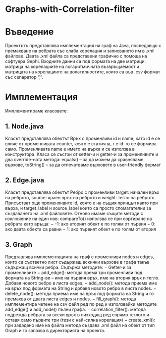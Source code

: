# Graphs-with-Correlation-filter

# Въведение
Проектътъ представлява имплементация на граф на Java, последавщо с премахване на ребрата със слаба корелация и записването им в .xml файлове. Двата .xml файла са представени графично с помоща на софтуера Gephi.
Входните данни са под формата на две матрици: матрица на корелациите на логаритмичната възвръщаемост и матрицата на корелациите на волатилностите, които са във .csv формат със сепаратор “,”.
# Имплементация
Имплементираме класовете:
## 1. Node.java
Класът представлява обектът Връх с променливи id и name, като id е се влияе от променливата counter, която е статична, т.е id-то се формира само. Променливата name e името на върха и се използва в конструктора. Класа се състои от setter-и и getter-и за променливите и два override-ната метода: equals() – за да можем да сравняваме върхове, toString() – за да отпечатваме върховете в user-friendly формат
## 2. Edge.java
Класът представлява обектът Ребро с променливи target: начален връх на реброто, source: краен връх на реброто и weight: тегло на реброто. Присъстват още променливите id, която е на
същия принцъп както при върха, и target_label и source_label които са просто спомагателни за създаването на .xml файловете. Отново имаме същите методи с изклюяение на един нов: compareTo() използва се при сортиране на ребрата като връща:
− -1: ако вторият обект е по голям от първия
− 0: ако двата обекта са равни
− 1: ако първият обект е по голям от втория
## 3. Graph
Предтавлява имплементацията на граф с променливи nodes и edges, които са съответно лист съдържащ вскички върхове в графа такъв съдържащ всички ребра. Съдържа методите:
− Getter-и за променливите
− add_edge(): метода према три променливи под формата на String-ве – име на първия връх, име на втория връх и тегло. Добавя новото ребро в листа edges.
− add_node(): метода приема име на връх под формата на String и добавя новото ребро в листа nodes.
− delete_node(): метода приема име на връх под формата на String и го премахва от двата листа edges и nodes.
− fill_graph(): метода имплементира четене на csv файл ред по ред и използвайки методите add_edge() и add_node() пълни графа.
− correlation_filter(): метода подрежда ребрата за всеки връх в низходящ ред спрямо теглото и оставя само първите три
(тези с най-силна корелация)
− create_xml(): при зададено име на файла метода създава .xml файл на обект от тип Graph и го запазва в директорията на проекта.
